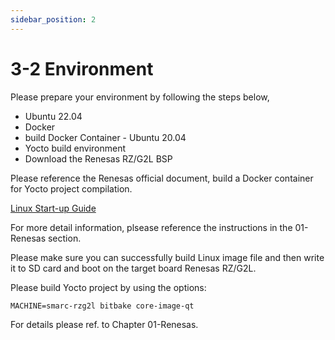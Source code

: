 ```yaml
---
sidebar_position: 2
---
```


# 3-2 Environment

Please prepare your environment by following the steps below,  

- Ubuntu 22.04  
- Docker  
- build Docker Container - Ubuntu 20.04  
- Yocto build environment
- Download the Renesas RZ/G2L BSP  

Please reference the Renesas official document, build a Docker container for Yocto project compilation.

[Linux Start-up Guide](https://www.renesas.cn/cn/zh/document/gde/smarc-evk-rzg2l-rzg2lc-rzg2ul-linux-start-guide-rev103?r=1467981)

For more detail information, plsease reference the instructions in the 01-Renesas section.

Please make sure you can successfully build Linux image file and then write it to SD card and boot on the target board Renesas RZ/G2L.

Please build Yocto project by using the options:

`MACHINE=smarc-rzg2l bitbake core-image-qt`

For details please ref. to Chapter 01-Renesas.  
